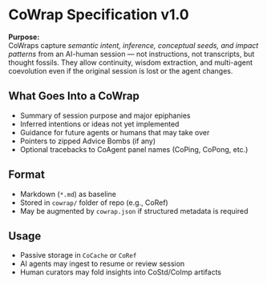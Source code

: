 # CoWrap Specification v1.0

**Purpose:**  
CoWraps capture *semantic intent, inference, conceptual seeds, and impact patterns* from an AI-human session — not instructions, not transcripts, but thought fossils. They allow continuity, wisdom extraction, and multi-agent coevolution even if the original session is lost or the agent changes.

## What Goes Into a CoWrap
- Summary of session purpose and major epiphanies
- Inferred intentions or ideas not yet implemented
- Guidance for future agents or humans that may take over
- Pointers to zipped Advice Bombs (if any)
- Optional tracebacks to CoAgent panel names (CoPing, CoPong, etc.)

## Format
- Markdown (`*.md`) as baseline
- Stored in `cowrap/` folder of repo (e.g., CoRef)
- May be augmented by `cowrap.json` if structured metadata is required

## Usage
- Passive storage in `CoCache` or `CoRef`
- AI agents may ingest to resume or review session
- Human curators may fold insights into CoStd/CoImp artifacts
